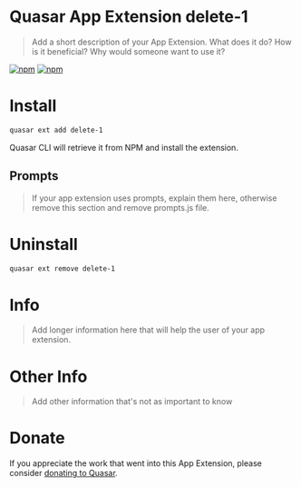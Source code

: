 # Quasar App Extension delete-1

> Add a short description of your App Extension. What does it do? How is it beneficial? Why would someone want to use it?

[![npm](https://img.shields.io/npm/v/quasar-app-extension-delete-1.svg?label=quasar-app-extension-delete-1)](https://www.npmjs.com/package/quasar-app-extension-delete-1)
[![npm](https://img.shields.io/npm/dt/quasar-app-extension-delete-1.svg)](https://www.npmjs.com/package/quasar-app-extension-delete-1)

# Install
```bash
quasar ext add delete-1
```
Quasar CLI will retrieve it from NPM and install the extension.

## Prompts

> If your app extension uses prompts, explain them here, otherwise remove this section and remove prompts.js file.

# Uninstall
```bash
quasar ext remove delete-1
```

# Info
> Add longer information here that will help the user of your app extension.

# Other Info
> Add other information that's not as important to know

# Donate
If you appreciate the work that went into this App Extension, please consider [donating to Quasar](https://donate.quasar.dev).
